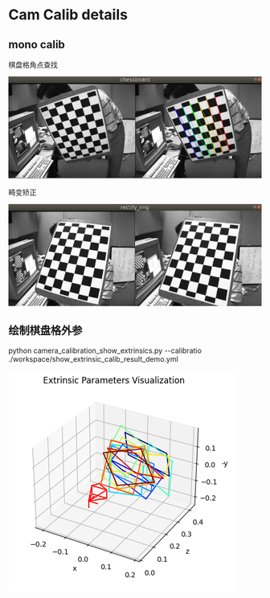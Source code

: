 # Cam Calib details

## mono calib

棋盘格角点查找

![1697356367055](image/README/1697356367055.png)

畸变矫正

![1697356309430](image/README/1697356309430.png)

## 绘制棋盘格外参

python camera_calibration_show_extrinsics.py --calibratio ./workspace/show_extrinsic_calib_result_demo.yml

![1726841452440](image/README/1726841452440.png)

